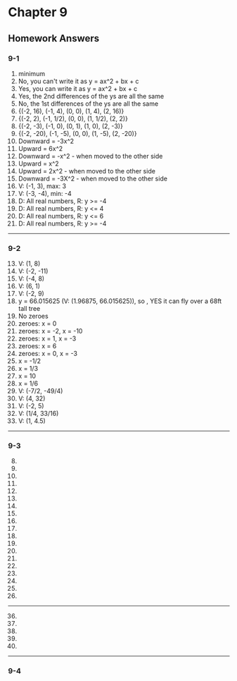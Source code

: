 # Chapter 9

## Homework Answers

### 9-1

1. minimum
2. No, you can't write it as y = ax^2 + bx + c
3. Yes, you can write it as y = ax^2 + bx + c
4. Yes, the 2nd differences of the ys are all the same
5. No, the 1st differences of the ys are all the same
6. {(-2, 16), (-1, 4), (0, 0), (1, 4), (2, 16)}
7. {(-2, 2), (-1, 1/2), (0, 0), (1, 1/2), (2, 2)}
8. {(-2, -3), (-1, 0), (0, 1), (1, 0), (2, -3)}
9. {(-2, -20), (-1, -5), (0, 0), (1, -5), (2, -20)}
10. Downward = -3x^2
11. Upward = 6x^2
12. Downward = -x^2 - when moved to the other side
13. Upward = x^2
14. Upward = 2x^2 - when moved to the other side
15. Downward = -3X^2 - when moved to the other side
16. V: (-1, 3), max: 3
17. V: (-3, -4), min: -4
18. D: All real numbers, R: y >= -4
19. D: All real numbers, R: y <= 4
20. D: All real numbers, R: y <= 6
21. D: All real numbers, R: y >= -4

---

### 9-2

13. V: (1, 8)
14. V: (-2, -11)
15. V: (-4, 8)
16. V: (6, 1)
17. V: (-2, 9)
18. y = 66.015625 (V: (1.96875, 66.015625)), so , YES it can fly over a 68ft tall tree
19. No zeroes
20. zeroes: x = 0
21. zeroes: x = -2, x = -10
22. zeroes: x = 1, x = -3
23. zeroes: x = 6
24. zeroes: x = 0, x = -3
25. x = -1/2
26. x = 1/3
27. x = 10
28. x = 1/6
29. V: (-7/2, -49/4) 
30. V: (4, 32)
31. V: (-2, 5)
32. V: (1/4, 33/16)
33. V: (1, 4.5)

---

### 9-3

8.
9.
10.
11.
12.
13.
14.
15.
16.
17.
18.
19.
20.
21.
22.
23.
24.
25.
26.

---

36.
37.
38.
39.
40.

---

### 9-4
